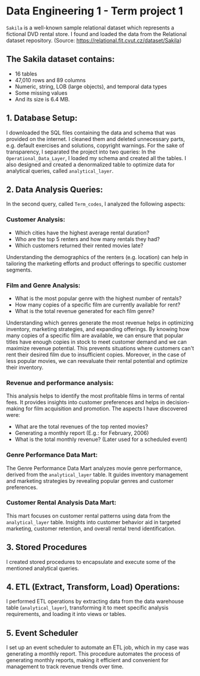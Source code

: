 # Data Engineering 1 - Term project 1

`Sakila` is a well-known sample relational dataset which represents a fictional DVD rental store. 
I found and loaded the data from the Relational dataset repository. (Source: https://relational.fit.cvut.cz/dataset/Sakila)

## The Sakila dataset contains:
- 16 tables
- 47,010 rows and 89 columns
- Numeric, string, LOB (large objects), and temporal data types
- Some missing values
- And its size is 6.4 MB.

## 1. Database Setup:
I downloaded the SQL files containing the data and schema that was provided on the internet. I cleaned them and deleted unnecessary parts, e.g. default exercises and solutions, copyright warnings. For the sake of transparency, I separated the project into two queries: In the `Operational_Data_Layer`, I loaded my schema and created all the tables. I also designed and created a denormalized table to optimize data for analytical queries, called `analytical_layer`.

## 2. Data Analysis Queries:
In the second query, called `Term_codes`, I analyzed the following aspects:

### Customer Analysis: 
- Which cities have the highest average rental duration?
- Who are the top 5 renters and how many rentals they had?
- Which customers returned their rented movies late?

Understanding the demographics of the renters (e.g. location) can help in tailoring the marketing efforts and product offerings to specific customer segments.

### Film and Genre Analysis:
- What is the most popular genre with the highest number of rentals?
- How many copies of a specific film are currently available for rent?
- What is the total revenue generated for each film genre?

Understanding which genres generate the most revenue helps in optimizing inventory, marketing strategies, and expanding offerings. By knowing how many copies of a specific film are available, we can ensure that popular titles have enough copies in stock to meet customer demand and we can maximize revenue potential. This prevents situations where customers can't rent their desired film due to insufficient copies. Moreover, in the case of less popular movies, we can reevaluate their rental potential and optimize their inventory.

### Revenue and performance analysis:
This analysis helps to identify the most profitable films in terms of rental fees. It provides insights into customer preferences and helps in decision-making for film acquisition and promotion. The aspects I have discovered were:
- What are the total revenues of the top rented movies?
- Generating a monthly report (E.g.: for February, 2006)
- What is the total monthly revenue? (Later used for a scheduled event)

### Genre Performance Data Mart:

The Genre Performance Data Mart analyzes movie genre performance, derived from the `analytical_layer` table. It guides inventory management and marketing strategies by revealing popular genres and customer preferences.

### Customer Rental Analysis Data Mart:

This mart focuses on customer rental patterns using data from the `analytical_layer` table. Insights into customer behavior aid in targeted marketing, customer retention, and overall rental trend identification.

## 3. Stored Procedures
I created stored procedures to encapsulate and execute some of the mentioned analytical queries.

## 4. ETL (Extract, Transform, Load) Operations:
I performed ETL operations by extracting data from the data warehouse table (`analytical_layer`), transforming it to meet specific analysis requirements, and loading it into views or tables.

## 5. Event Scheduler
I set up an event scheduler to automate an ETL job, which in my case was generating a monthly report. This procedure automates the process of generating monthly reports, making it efficient and convenient for management to track revenue trends over time.


